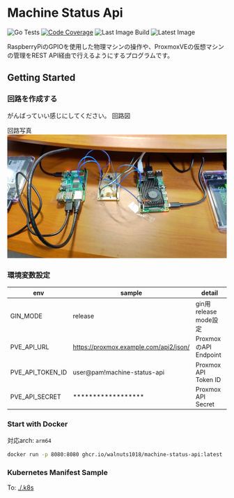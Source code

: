 # Machine Status Api
![Go Tests](https://github.com/walnuts1018/machine-status-api/actions/workflows/go-test.yaml/badge.svg)
[![Code Coverage](https://img.shields.io/codecov/c/github/walnuts1018/machine-status-api/master.svg)](https://codecov.io/github/walnuts1018/machine-status-api?branch=master)
![Last Image Build](https://github.com/walnuts1018/machine-status-api/actions/workflows/docker-image.yaml/badge.svg)
![Latest Image](https://ghcr-badge.egpl.dev/walnuts1018/machine-status-api/latest_tag?trim=major&label=latest)

RaspberryPiのGPIOを使用した物理マシンの操作や、ProxmoxVEの仮想マシンの管理をREST API経由で行えるようにするプログラムです。

## Getting Started

### 回路を作成する
がんばっていい感じにしてください。
回路図

回路写真
[![Circuit Picture](./.resources/cicuitpicture.jpg)](https://twitter.com/walnuts1018/status/1628759384414367751)

### 環境変数設定

|env|sample|detail|
| --- | --- | --- |
|GIN_MODE|release|gin用release mode設定|
|PVE_API_URL|https://proxmox.example.com/api2/json/|ProxmoxのAPI Endpoint|
|PVE_API_TOKEN_ID|user@pam!machine-status-api|Proxmox API Token ID|
|PVE_API_SECRET|******************|Proxmox API Secret|

### Start with Docker
対応arch: `arm64`
```bash
docker run -p 8080:8080 ghcr.io/walnuts1018/machine-status-api:latest
```

### Kubernetes Manifest Sample

To: [./.k8s](./.k8s)
